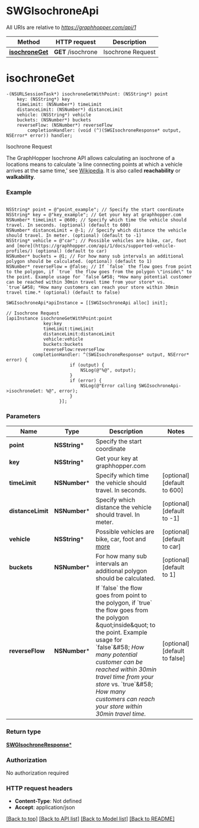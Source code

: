 # SWGIsochroneApi

All URIs are relative to *https://graphhopper.com/api/1*

Method | HTTP request | Description
------------- | ------------- | -------------
[**isochroneGet**](SWGIsochroneApi.md#isochroneget) | **GET** /isochrone | Isochrone Request


# **isochroneGet**
```objc
-(NSURLSessionTask*) isochroneGetWithPoint: (NSString*) point
    key: (NSString*) key
    timeLimit: (NSNumber*) timeLimit
    distanceLimit: (NSNumber*) distanceLimit
    vehicle: (NSString*) vehicle
    buckets: (NSNumber*) buckets
    reverseFlow: (NSNumber*) reverseFlow
        completionHandler: (void (^)(SWGIsochroneResponse* output, NSError* error)) handler;
```

Isochrone Request

The GraphHopper Isochrone API allows calculating an isochrone of a locations means to calculate 'a line connecting points at which a vehicle arrives at the same time,' see [Wikipedia](http://en.wikipedia.org/wiki/Isochrone_map). It is also called **reachability** or **walkability**. 

### Example 
```objc

NSString* point = @"point_example"; // Specify the start coordinate
NSString* key = @"key_example"; // Get your key at graphhopper.com
NSNumber* timeLimit = @600; // Specify which time the vehicle should travel. In seconds. (optional) (default to 600)
NSNumber* distanceLimit = @-1; // Specify which distance the vehicle should travel. In meter. (optional) (default to -1)
NSString* vehicle = @"car"; // Possible vehicles are bike, car, foot and [more](https://graphhopper.com/api/1/docs/supported-vehicle-profiles/) (optional) (default to car)
NSNumber* buckets = @1; // For how many sub intervals an additional polygon should be calculated. (optional) (default to 1)
NSNumber* reverseFlow = @false; // If `false` the flow goes from point to the polygon, if `true` the flow goes from the polygon \"inside\" to the point. Example usage for `false`&#58; *How many potential customer can be reached within 30min travel time from your store* vs. `true`&#58; *How many customers can reach your store within 30min travel time.* (optional) (default to false)

SWGIsochroneApi*apiInstance = [[SWGIsochroneApi alloc] init];

// Isochrone Request
[apiInstance isochroneGetWithPoint:point
              key:key
              timeLimit:timeLimit
              distanceLimit:distanceLimit
              vehicle:vehicle
              buckets:buckets
              reverseFlow:reverseFlow
          completionHandler: ^(SWGIsochroneResponse* output, NSError* error) {
                        if (output) {
                            NSLog(@"%@", output);
                        }
                        if (error) {
                            NSLog(@"Error calling SWGIsochroneApi->isochroneGet: %@", error);
                        }
                    }];
```

### Parameters

Name | Type | Description  | Notes
------------- | ------------- | ------------- | -------------
 **point** | **NSString***| Specify the start coordinate | 
 **key** | **NSString***| Get your key at graphhopper.com | 
 **timeLimit** | **NSNumber***| Specify which time the vehicle should travel. In seconds. | [optional] [default to 600]
 **distanceLimit** | **NSNumber***| Specify which distance the vehicle should travel. In meter. | [optional] [default to -1]
 **vehicle** | **NSString***| Possible vehicles are bike, car, foot and [more](https://graphhopper.com/api/1/docs/supported-vehicle-profiles/) | [optional] [default to car]
 **buckets** | **NSNumber***| For how many sub intervals an additional polygon should be calculated. | [optional] [default to 1]
 **reverseFlow** | **NSNumber***| If &#x60;false&#x60; the flow goes from point to the polygon, if &#x60;true&#x60; the flow goes from the polygon \&quot;inside\&quot; to the point. Example usage for &#x60;false&#x60;&amp;#58; *How many potential customer can be reached within 30min travel time from your store* vs. &#x60;true&#x60;&amp;#58; *How many customers can reach your store within 30min travel time.* | [optional] [default to false]

### Return type

[**SWGIsochroneResponse***](SWGIsochroneResponse.md)

### Authorization

No authorization required

### HTTP request headers

 - **Content-Type**: Not defined
 - **Accept**: application/json

[[Back to top]](#) [[Back to API list]](../README.md#documentation-for-api-endpoints) [[Back to Model list]](../README.md#documentation-for-models) [[Back to README]](../README.md)

